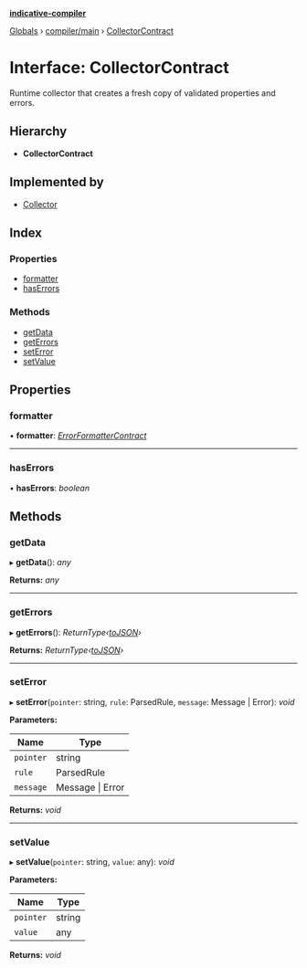 **[indicative-compiler](../README.md)**

[Globals](../README.md) › [compiler/main](../modules/compiler_main.md) › [CollectorContract](compiler_main.collectorcontract.md)

# Interface: CollectorContract

Runtime collector that creates a fresh copy of validated
properties and errors.

## Hierarchy

* **CollectorContract**

## Implemented by

* [Collector](../classes/compiler_validator.collector.md)

## Index

### Properties

* [formatter](compiler_main.collectorcontract.md#formatter)
* [hasErrors](compiler_main.collectorcontract.md#haserrors)

### Methods

* [getData](compiler_main.collectorcontract.md#getdata)
* [getErrors](compiler_main.collectorcontract.md#geterrors)
* [setError](compiler_main.collectorcontract.md#seterror)
* [setValue](compiler_main.collectorcontract.md#setvalue)

## Properties

###  formatter

• **formatter**: *[ErrorFormatterContract](compiler_main.errorformattercontract.md)*

___

###  hasErrors

• **hasErrors**: *boolean*

## Methods

###  getData

▸ **getData**(): *any*

**Returns:** *any*

___

###  getErrors

▸ **getErrors**(): *ReturnType‹[toJSON](compiler_main.errorformattercontract.md#tojson)›*

**Returns:** *ReturnType‹[toJSON](compiler_main.errorformattercontract.md#tojson)›*

___

###  setError

▸ **setError**(`pointer`: string, `rule`: ParsedRule, `message`: Message | Error): *void*

**Parameters:**

Name | Type |
------ | ------ |
`pointer` | string |
`rule` | ParsedRule |
`message` | Message \| Error |

**Returns:** *void*

___

###  setValue

▸ **setValue**(`pointer`: string, `value`: any): *void*

**Parameters:**

Name | Type |
------ | ------ |
`pointer` | string |
`value` | any |

**Returns:** *void*